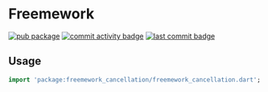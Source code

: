 # Freemework
[![pub package](https://img.shields.io/pub/v/freemework_cancellation.svg)](https://pub.dev/packages/freemework_cancellation)
[![commit activity badge](https://img.shields.io/github/commit-activity/m/freemework/dart.cancellation)](https://github.com/freemework/dart.cancellation/pulse)
[![last commit badge](https://img.shields.io/github/last-commit/freemework/dart.cancellation)](https://github.com/freemework/dart.cancellation/graphs/commit-activity)

## Usage

```dart
import 'package:freemework_cancellation/freemework_cancellation.dart';
```
